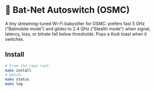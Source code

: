 # 🦇 Bat-Net Autoswitch (OSMC)

A tiny streaming-tuned Wi-Fi babysitter for OSMC: prefers fast 5 GHz (“Batmobile mode”) and glides to 2.4 GHz (“Stealth mode”) when signal, latency, loss, or bitrate fall below thresholds. Pops a Kodi toast when it switches.

## Install

```bash
# From the repo root:
make install
# Watch:
make status
make log

